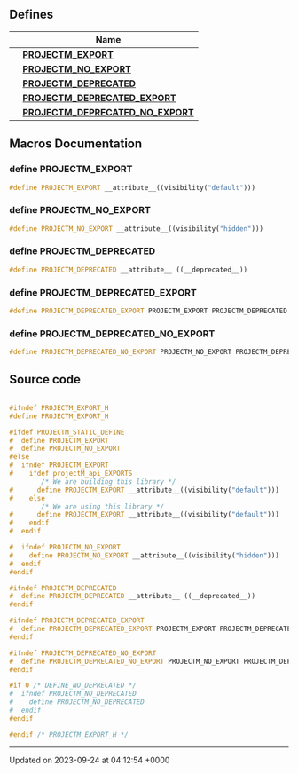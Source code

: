 

## Defines

|                | Name           |
| -------------- | -------------- |
|  | **[PROJECTM_EXPORT](/projectmapi/projectm/projectM__export.md#define-projectm-export)**  |
|  | **[PROJECTM_NO_EXPORT](/projectmapi/projectm/projectM__export.md#define-projectm-no-export)**  |
|  | **[PROJECTM_DEPRECATED](/projectmapi/projectm/projectM__export.md#define-projectm-deprecated)**  |
|  | **[PROJECTM_DEPRECATED_EXPORT](/projectmapi/projectm/projectM__export.md#define-projectm-deprecated-export)**  |
|  | **[PROJECTM_DEPRECATED_NO_EXPORT](/projectmapi/projectm/projectM__export.md#define-projectm-deprecated-no-export)**  |




## Macros Documentation

### define PROJECTM_EXPORT

```cpp
#define PROJECTM_EXPORT __attribute__((visibility("default")))
```


### define PROJECTM_NO_EXPORT

```cpp
#define PROJECTM_NO_EXPORT __attribute__((visibility("hidden")))
```


### define PROJECTM_DEPRECATED

```cpp
#define PROJECTM_DEPRECATED __attribute__ ((__deprecated__))
```


### define PROJECTM_DEPRECATED_EXPORT

```cpp
#define PROJECTM_DEPRECATED_EXPORT PROJECTM_EXPORT PROJECTM_DEPRECATED
```


### define PROJECTM_DEPRECATED_NO_EXPORT

```cpp
#define PROJECTM_DEPRECATED_NO_EXPORT PROJECTM_NO_EXPORT PROJECTM_DEPRECATED
```


## Source code

```cpp

#ifndef PROJECTM_EXPORT_H
#define PROJECTM_EXPORT_H

#ifdef PROJECTM_STATIC_DEFINE
#  define PROJECTM_EXPORT
#  define PROJECTM_NO_EXPORT
#else
#  ifndef PROJECTM_EXPORT
#    ifdef projectM_api_EXPORTS
        /* We are building this library */
#      define PROJECTM_EXPORT __attribute__((visibility("default")))
#    else
        /* We are using this library */
#      define PROJECTM_EXPORT __attribute__((visibility("default")))
#    endif
#  endif

#  ifndef PROJECTM_NO_EXPORT
#    define PROJECTM_NO_EXPORT __attribute__((visibility("hidden")))
#  endif
#endif

#ifndef PROJECTM_DEPRECATED
#  define PROJECTM_DEPRECATED __attribute__ ((__deprecated__))
#endif

#ifndef PROJECTM_DEPRECATED_EXPORT
#  define PROJECTM_DEPRECATED_EXPORT PROJECTM_EXPORT PROJECTM_DEPRECATED
#endif

#ifndef PROJECTM_DEPRECATED_NO_EXPORT
#  define PROJECTM_DEPRECATED_NO_EXPORT PROJECTM_NO_EXPORT PROJECTM_DEPRECATED
#endif

#if 0 /* DEFINE_NO_DEPRECATED */
#  ifndef PROJECTM_NO_DEPRECATED
#    define PROJECTM_NO_DEPRECATED
#  endif
#endif

#endif /* PROJECTM_EXPORT_H */
```


-------------------------------

Updated on 2023-09-24 at 04:12:54 +0000
